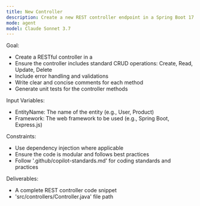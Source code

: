 ```yaml
---
title: New Controller 
description: Create a new REST controller endpoint in a Spring Boot 17 application using Java records for DTOs
mode: agent
model: Claude Sonnet 3.7
---
```


Goal:
- Create a RESTful controller <EntityName> in a <Framework>
- Ensure the controller includes standard CRUD operations: Create, Read, Update, Delete
- Include error handling and validations
- Write clear and concise comments for each method
- Generate unit tests for the controller methods

Input Variables:
- EntityName: The name of the entity (e.g., User, Product)
- Framework: The web framework to be used (e.g., Spring Boot, Express.js)

Constraints:
- Use dependency injection where applicable
- Ensure the code is modular and follows best practices
- Follow '.github/copilot-standards.md' for coding standards and practices

Deliverables:
- A complete REST controller code snippet
- 'src/controllers/<EntityName>Controller.java' file path